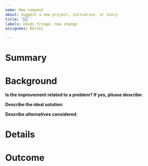 ```yaml
---
name: New request
about: Suggest a new project, initiative, or story
title: '🆕 '
labels: needs triage, new change
assignees: Nolski

---
```


# Summary

<!-- One sentence to summarize the new idea. -->


# Background

**Is the improvement related to a problem? If yes, please describe**:
<!-- A clear and concise description of what the problem is. Ex. I'm frustrated when [...] -->


**Describe the ideal solution**:
<!-- A clear and concise description of what you want to happen. -->


**Describe alternatives considered**:
<!-- A clear and concise description of any alternative ideas you've considered. -->


# Details

<!-- Details to understand how this suggestion might be completed or carried out. What are next steps? Add other context or screenshots about the suggestion here. -->


# Outcome

<!-- One sentence to describe the impact of completing this work. -->
